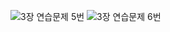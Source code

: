 ![3장 연습문제 5번](https://user-images.githubusercontent.com/112676969/200118797-9280c537-c87d-4ed9-b3e1-afd037f00b3a.png)
![3장 연습문제 6번](https://user-images.githubusercontent.com/112676969/200118882-c114a612-eec8-4108-bb0f-8d7afbc8b170.png)
